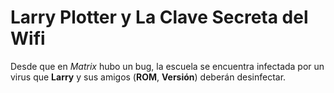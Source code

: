 # Larry Plotter y La Clave Secreta del Wifi

Desde que en *Matrix* hubo un bug, la escuela se encuentra infectada por un virus que **Larry** y sus amigos (**ROM**, **Versión**) deberán desinfectar.
